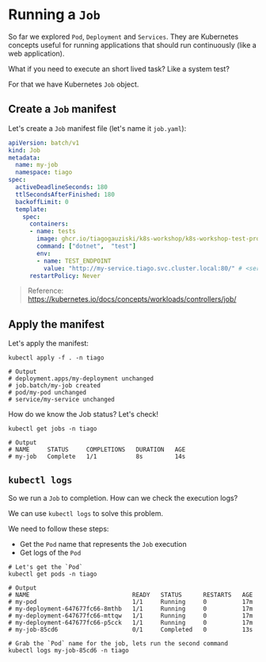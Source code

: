 # Running a `Job`

So far we explored `Pod`, `Deployment` and `Services`. They are Kubernetes concepts useful for running applications that should run continuously (like a web application).

What if you need to execute an short lived task? Like a system test?

For that we have Kubernetes `Job` object.

## Create a `Job` manifest
Let's create a `Job` manifest file (let's name it `job.yaml`):
```yaml
apiVersion: batch/v1
kind: Job
metadata:
  name: my-job
  namespace: tiago
spec:
  activeDeadlineSeconds: 180
  ttlSecondsAfterFinished: 180
  backoffLimit: 0
  template:
    spec:
      containers:
      - name: tests
        image: ghcr.io/tiagogauziski/k8s-workshop/k8s-workshop-test-project:latest
        command: ["dotnet",  "test"]
        env:
        - name: TEST_ENDPOINT
          value: "http://my-service.tiago.svc.cluster.local:80/" # <service-name>.<namespace>.svc.cluster.local
      restartPolicy: Never
```
> Reference: https://kubernetes.io/docs/concepts/workloads/controllers/job/

## Apply the manifest
Let's apply the manifest:
```pwsh
kubectl apply -f . -n tiago

# Output
# deployment.apps/my-deployment unchanged
# job.batch/my-job created
# pod/my-pod unchanged
# service/my-service unchanged
```

How do we know the Job status? Let's check!
```pwsh
kubectl get jobs -n tiago

# Output
# NAME     STATUS     COMPLETIONS   DURATION   AGE
# my-job   Complete   1/1           8s         14s
```

## `kubectl logs`
So we run a `Job` to completion. How can we check the execution logs?

We can use `kubectl logs` to solve this problem.

We need to follow these steps:
- Get the `Pod` name that represents the `Job` execution
- Get logs of the `Pod`

```pwsh
# Let's get the `Pod`
kubectl get pods -n tiago

# Output
# NAME                             READY   STATUS      RESTARTS   AGE
# my-pod                           1/1     Running     0          17m
# my-deployment-647677fc66-8mthb   1/1     Running     0          17m
# my-deployment-647677fc66-mttqw   1/1     Running     0          17m
# my-deployment-647677fc66-p5cck   1/1     Running     0          17m
# my-job-85cd6                     0/1     Completed   0          13s

# Grab the `Pod` name for the job, lets run the second command
kubectl logs my-job-85cd6 -n tiago
```
